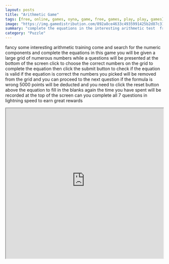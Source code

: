 ```yaml
---
layout: posts
title: "Arithmetic Game"
tags: [free, online, games, oyna, game, free, games, play, play, games]
image: "https://img.gamedistribution.com/892a8ce4633c4935991425b2d87c317d.jpg"
summary: "complete the equations in the interesting arithmetic test  free online games oyna game free games play play games"
category: "Puzzle"
---
```


fancy some interesting arithmetic training come and search for the numeric components and complete the equations in this game you will be given a large grid of numerous numbers while a questions will be presented at the bottom of the screen click to choose the correct numbers on the grid to complete the equation then click the submit button to check if the equation is valid if the equation is correct the numbers you picked will be removed from the grid and you can proceed to the next question if the formula is wrong 5000 points will be deducted and you need to click the reset button above the equation to fill in the blanks again the time you have spent will be recorded at the top of the screen can you complete all 7 questions in lightning speed to earn great rewards

<iframe width="100%" height="480px;" src="https://html5.gamedistribution.com/892a8ce4633c4935991425b2d87c317d/"></iframe>